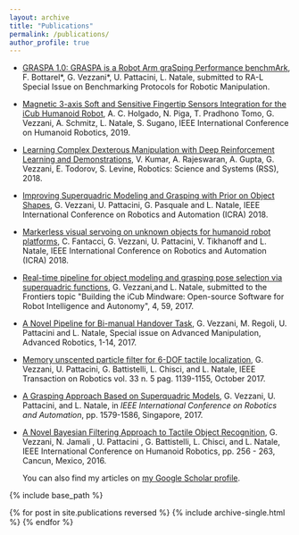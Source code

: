 ```yaml
---
layout: archive
title: "Publications"
permalink: /publications/
author_profile: true
---
```

- [GRASPA 1.0: GRASPA is a Robot Arm graSping Performance benchmArk](), F. Bottarel*, G. Vezzani*, U. Pattacini, L. Natale, submitted to RA-L Special Issue on Benchmarking Protocols for Robotic Manipulation.
-  [Magnetic 3-axis Soft and Sensitive Fingertip Sensors Integration for the iCub Humanoid Robot](),  A. C. Holgado, N. Piga, T. Pradhono Tomo, G. Vezzani, A. Schmitz, L. Natale, S. Sugano, IEEE International Conference on Humanoid Robotics, 2019.
- [Learning Complex Dexterous Manipulation with Deep Reinforcement Learning and
Demonstrations](https://sites.google.com/view/deeprl-dexterous-manipulation), V. Kumar, A. Rajeswaran, A. Gupta, G. Vezzani, E. Todorov, S. Levine,
 Robotics: Science and Systems (RSS), 2018.
 - [Improving Superquadric Modeling and Grasping with Prior on Object Shapes](http://lornat75.github.io/papers/2018/vezzani-icra.pdf), G. Vezzani, U. Pattacini,
 G. Pasquale and L. Natale,  IEEE International Conference on Robotics and Automation (ICRA) 2018.
  - [Markerless visual servoing on unknown objects for humanoid robot platforms](https://arxiv.org/pdf/1710.04465.pdf), C. Fantacci, G. Vezzani, U. Pattacini, V. Tikhanoff  and L. Natale,  IEEE International Conference on Robotics and Automation (ICRA) 2018.
  - [Real-time pipeline for object modeling and grasping pose selection via superquadric functions](https://www.frontiersin.org/articles/10.3389/frobt.2017.00059/full), G. Vezzani,and L. Natale, submitted to the Frontiers topic "Building the iCub Mindware: Open-source Software for Robot Intelligence and Autonomy", 4, 59, 2017.
 - [A Novel Pipeline for Bi-manual Handover Task](https://www.tandfonline.com/doi/abs/10.1080/01691864.2017.1380535), G. Vezzani, M. Regoli, U. Pattacini
 and L. Natale, Special issue on Advanced Manipulation, Advanced Robotics, 1-14, 2017.
  - [Memory unscented particle filter for 6-DOF tactile localization](https://arxiv.org/pdf/1607.02757.pdf), G. Vezzani, U. Pattacini,
 G. Battistelli, L. Chisci, and L. Natale, IEEE Transaction on Robotics vol. 33 n. 5 pag. 1139-1155, October 2017.
 - [A Grasping Approach Based on Superquadric Models](http://lornat75.github.io/papers/2017/vezzani-icra.pdf), G. Vezzani, U. Pattacini, and L.
   Natale, in _IEEE International Conference on Robotics and Automation_, pp. 1579-1586, Singapore, 2017.
- [A Novel Bayesian Filtering Approach to Tactile Object Recognition](http://lornat75.github.io/papers/2016/vezzani-humanoids.pdf), G. Vezzani, N.
 Jamali , U. Pattacini , G. Battistelli, L. Chisci, and L. Natale, IEEE International Conference
 on Humanoid Robotics, pp. 256 - 263, Cancun, Mexico, 2016.  


  You can also find my articles on [my Google Scholar profile](https://scholar.google.it/citations?user=Zlpuln8AAAAJ&hl=it).


{% include base_path %}

{% for post in site.publications reversed %}
  {% include archive-single.html %}
{% endfor %}
